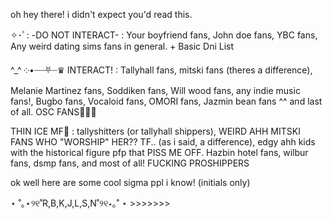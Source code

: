 oh hey there! i didn't expect you'd read this.

✧･ﾟ: -DO NOT INTERACT- : Your boyfriend fans, John doe fans, YBC fans, Any weird dating sims fans in general. + Basic Dni List

^⁠_⁠^ ༶•┈┈⛧┈♛ INTERACT! : Tallyhall fans, mitski fans (theres a difference), Melanie Martinez fans, Soddiken fans, Will wood fans, any indie music fans!, Bugbo fans, Vocaloid fans, OMORI fans, Jazmin bean fans ^^ and last of all. OSC FANS🥳🥳🥳

THIN ICE MF🤬 : tallyshitters (or tallyhall shippers), WEIRD AHH MITSKI FANS WHO "WORSHIP" HER?? TF.. (as i said, a difference), edgy ahh kids with the historical figure pfp that PISS ME OFF. Hazbin hotel fans, wilbur fans, dsmp fans, and most of all! FUCKING PROSHIPPERS

ok well here are some cool sigma ppl i know! (initials only)

⋆ ˚｡⋆୨୧˚R,B,K,J,L,S,N˚୨୧⋆｡˚ ⋆ >>>>>>>
